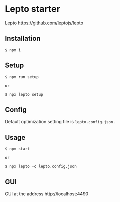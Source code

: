 # Lepto starter

Lepto https://github.com/leptojs/lepto

## Installation

```shell
$ npm i
```

## Setup

```shell
$ npm run setup

or 

$ npx lepto setup
```

## Config

Default optimization setting file is `lepto.config.json` .

## Usage

```shell
$ npm start

or

$ npx lepto -c lepto.config.json
```

## GUI

GUI at the address http://localhost:4490
